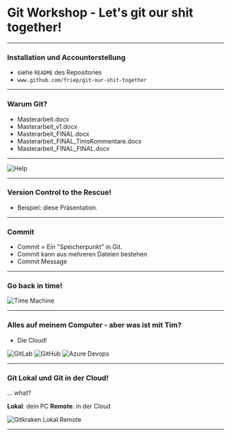 # Git Workshop - Let's git our shit together!

--- 

### Installation und Accounterstellung
- siehe `README` des Repositories
- `www.github.com/friep/git-our-shit-together`


---

### Warum Git?

- Masterarbeit.docx
- Masterarbeit_v1.docx
- Masterarbeit_FINAL.docx
- Masterarbeit_FINAL_TimsKommentare.docx
- Masterarbeit_FINAL_FINAL.docx

---

![Help](https://media.giphy.com/media/phJ6eMRFYI6CQ/giphy.gif)

---

### Version Control to the Rescue!
- Beispiel: diese Präsentation. 

---

### Commit
- Commit = Ein "Speicherpunkt" in Git. 
- Commit kann aus mehreren Dateien bestehen
- Commit Message 

---

### Go back in time! 

![Time Machine](https://media.giphy.com/media/Vqvr9BGv1vhDi/giphy.gif)

---

### Alles auf meinem Computer - aber was ist mit Tim?

- Die Cloud! 

![GitLab](https://www.google.com/url?sa=i&rct=j&q=&esrc=s&source=images&cd=&cad=rja&uact=8&ved=2ahUKEwiA0bOc6d3eAhUOzYUKHWECBbwQjRx6BAgBEAU&url=https%3A%2F%2Ftwitter.com%2Fgitlab&psig=AOvVaw2SHZO6bluTowJuKL58llQg&ust=1542626377368814)
![GitHub](https://www.google.com/url?sa=i&rct=j&q=&esrc=s&source=images&cd=&cad=rja&uact=8&ved=2ahUKEwjM9JCu6d3eAhXNyIUKHdFZC7oQjRx6BAgBEAU&url=https%3A%2F%2Fgithub.com%2Fgithub&psig=AOvVaw2-5ZMEXW9PMp5XTU6psUTk&ust=1542626413165422)
![Azure Devops](https://www.google.com/url?sa=i&rct=j&q=&esrc=s&source=images&cd=&cad=rja&uact=8&ved=2ahUKEwiI-6W76d3eAhWH4YUKHb0wAE4QjRx6BAgBEAU&url=https%3A%2F%2Ftwitter.com%2Fazuredevops&psig=AOvVaw0e3Ol9J2iPa_604sZllnFw&ust=1542626441302029)

---

### Git Lokal und Git in der Cloud! 

... what? 

**Lokal**: dein PC
**Remote**: in der Cloud

![Gitkraken Lokal Remote](images/gikraken_origin_lokal.png)

---
